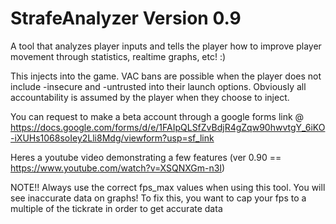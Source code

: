 # StrafeAnalyzer Version 0.9
A tool that analyzes player inputs and tells the player how to improve player movement through statistics, realtime graphs, etc! :) 

This injects into the game. VAC bans are possible when the player does not include -insecure and -untrusted into their launch options. 
Obviously all accountability is assumed by the player when they choose to inject.

You can request to make a beta account through a google forms link @ https://docs.google.com/forms/d/e/1FAIpQLSfZvBdjR4gZqw90hwvtgY_6iKO-iXUHs1068soIey2Lli8Mdg/viewform?usp=sf_link

Heres a youtube video demonstrating a few features (ver 0.90 == https://www.youtube.com/watch?v=XSQNXGm-n3I)

NOTE!!
Always use the correct fps_max values when using this tool. You will see inaccurate data on graphs! To fix this, you want to cap your fps to a multiple of the tickrate in order to get accurate data

